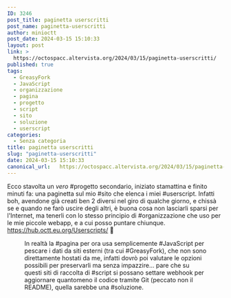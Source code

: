 ```yaml
---
ID: 3246
post_title: paginetta userscritti
post_name: paginetta-userscritti
author: minioctt
post_date: 2024-03-15 15:10:33
layout: post
link: >
  https://octospacc.altervista.org/2024/03/15/paginetta-userscritti/
published: true
tags:
  - GreasyFork
  - JavaScript
  - organizzazione
  - pagina
  - progetto
  - script
  - sito
  - soluzione
  - userscript
categories:
  - Senza categoria
title: paginetta userscritti
slug: "paginetta-userscritti"
date: 2024-03-15 15:10:33
canonical_url:   https://octospacc.altervista.org/2024/03/15/paginetta-userscritti/
---
```

<!-- wp:paragraph -->
<p markdown="1">Ecco stavolta un <em>vero</em> #progetto secondario, iniziato stamattina e finito minuti fa: una paginetta sul mio #sito che elenca i miei #userscript. Infatti boh, avendone già creati ben 2 diversi nel giro di qualche giorno, e chissà se e quando ne farò uscire degli altri, è buona cosa non lasciarli sparsi per l'Internet, ma tenerli con lo stesso principio di #organizzazione che uso per le mie piccole webapp, e a cui posso puntare chiunque. <a href="https://hub.octt.eu.org/Userscripts/">https://hub.octt.eu.org/Userscripts/</a> 🫣</p>
<!-- /wp:paragraph -->

<!-- wp:paragraph -->
<p markdown="1"></p>
<!-- /wp:paragraph -->

<!-- wp:image {"id":3247,"sizeSlug":"large","linkDestination":"none"} -->
<figure class="wp-block-image size-large"><img src="https://octospacc.github.io/microblog-mirror/assets/uploads/2024/03/image-8-960x515.png" alt="" class="wp-image-3247"/><figcaption class="wp-element-caption">In realtà la #pagina per ora usa semplicemente #JavaScript per pescare i dati da siti esterni (tra cui #GreasyFork), che non sono direttamente hostati da me, infatti dovrò poi valutare le opzioni possibili per preservarli ma senza impazzire... pare che su questi siti di raccolta di #script si possano settare webhook per aggiornare quantomeno il codice tramite Git (peccato non il README), quella sarebbe una #soluzione.</figcaption></figure>
<!-- /wp:image -->